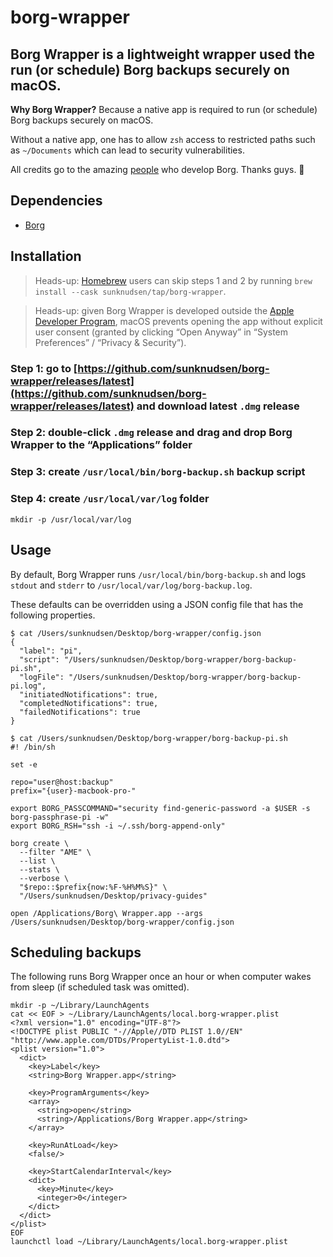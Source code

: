 # borg-wrapper

## Borg Wrapper is a lightweight wrapper used the run (or schedule) Borg backups securely on macOS.

**Why Borg Wrapper?** Because a native app is required to run (or schedule) Borg backups securely on macOS.

Without a native app, one has to allow `zsh` access to restricted paths such as `~/Documents` which can lead to security vulnerabilities.

All credits go to the amazing [people](https://github.com/borgbackup/borg/graphs/contributors) who develop Borg. Thanks guys. 🙌

## Dependencies

- [Borg](https://www.borgbackup.org/)

## Installation

> Heads-up: [Homebrew](https://brew.sh/) users can skip steps 1 and 2 by running `brew install --cask sunknudsen/tap/borg-wrapper`.

> Heads-up: given Borg Wrapper is developed outside the [Apple Developer Program](https://developer.apple.com/programs/), macOS prevents opening the app without explicit user consent (granted by clicking “Open Anyway” in “System Preferences” / “Privacy & Security”).

### Step 1: go to [https://github.com/sunknudsen/borg-wrapper/releases/latest](https://github.com/sunknudsen/borg-wrapper/releases/latest) and download latest `.dmg` release

### Step 2: double-click `.dmg` release and drag and drop Borg Wrapper to the “Applications” folder

### Step 3: create `/usr/local/bin/borg-backup.sh` backup script

### Step 4: create `/usr/local/var/log` folder

```
mkdir -p /usr/local/var/log
```

## Usage

By default, Borg Wrapper runs `/usr/local/bin/borg-backup.sh` and logs `stdout` and `stderr` to `/usr/local/var/log/borg-backup.log`.

These defaults can be overridden using a JSON config file that has the following properties.

```console
$ cat /Users/sunknudsen/Desktop/borg-wrapper/config.json
{
  "label": "pi",
  "script": "/Users/sunknudsen/Desktop/borg-wrapper/borg-backup-pi.sh",
  "logFile": "/Users/sunknudsen/Desktop/borg-wrapper/borg-backup-pi.log",
  "initiatedNotifications": true,
  "completedNotifications": true,
  "failedNotifications": true
}
```

```console
$ cat /Users/sunknudsen/Desktop/borg-wrapper/borg-backup-pi.sh
#! /bin/sh

set -e

repo="user@host:backup"
prefix="{user}-macbook-pro-"

export BORG_PASSCOMMAND="security find-generic-password -a $USER -s borg-passphrase-pi -w"
export BORG_RSH="ssh -i ~/.ssh/borg-append-only"

borg create \
  --filter "AME" \
  --list \
  --stats \
  --verbose \
  "$repo::$prefix{now:%F-%H%M%S}" \
  "/Users/sunknudsen/Desktop/privacy-guides"
```

```shell
open /Applications/Borg\ Wrapper.app --args /Users/sunknudsen/Desktop/borg-wrapper/config.json
```

## Scheduling backups

The following runs Borg Wrapper once an hour or when computer wakes from sleep (if scheduled task was omitted).

```shell
mkdir -p ~/Library/LaunchAgents
cat << EOF > ~/Library/LaunchAgents/local.borg-wrapper.plist
<?xml version="1.0" encoding="UTF-8"?>
<!DOCTYPE plist PUBLIC "-//Apple//DTD PLIST 1.0//EN" "http://www.apple.com/DTDs/PropertyList-1.0.dtd">
<plist version="1.0">
  <dict>
    <key>Label</key>
    <string>Borg Wrapper.app</string>

    <key>ProgramArguments</key>
    <array>
      <string>open</string>
      <string>/Applications/Borg Wrapper.app</string>
    </array>

    <key>RunAtLoad</key>
    <false/>

    <key>StartCalendarInterval</key>
    <dict>
      <key>Minute</key>
      <integer>0</integer>
    </dict>
  </dict>
</plist>
EOF
launchctl load ~/Library/LaunchAgents/local.borg-wrapper.plist
```